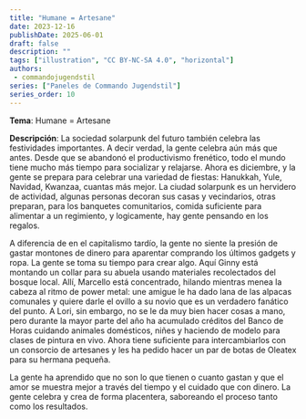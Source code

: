 ```yaml
---
title: "Humane = Artesane"
date: 2023-12-16
publishDate: 2025-06-01
draft: false
description: ""
tags: ["illustration", "CC BY-NC-SA 4.0", "horizontal"]
authors:
 - commandojugendstil
series: ["Paneles de Commando Jugendstil"]
series_order: 10
---
```


**Tema**: 
Humane = Artesane

**Descripción**:
La sociedad solarpunk del futuro también celebra las festividades importantes.
A decir verdad, la gente celebra aún más que antes. Desde que se abandonó el productivismo frenético, todo el mundo tiene mucho más tiempo para socializar y relajarse.
Ahora es diciembre, y la gente se prepara para celebrar una variedad de fiestas: Hanukkah, Yule, Navidad, Kwanzaa, cuantas más mejor.
La ciudad solarpunk es un hervidero de actividad, algunas personas decoran sus casas y vecindarios, otras preparan, para los banquetes comunitarios, comida suficiente para alimentar a un regimiento, y logicamente, hay gente pensando en los regalos.

A diferencia de en el capitalismo tardío, la gente no siente la presión de gastar montones de dinero para aparentar comprando los últimos gadgets y ropa. La gente se toma su tiempo para crear algo.
Aquí Ginny está montando un collar para su abuela usando materiales recolectados del bosque local. Allí, Marcello está concentrado, hilando mientras menea la cabeza al ritmo de power metal: une amigue le ha dado lana de las alpacas comunales y quiere darle el ovillo a su novio que es un verdadero fanático del punto.
A Lori, sin embargo, no se le da muy bien hacer cosas a mano, pero durante la mayor parte del año ha acumulado créditos del Banco de Horas cuidando animales domésticos, niñes y haciendo de modelo para clases de pintura en vivo. Ahora tiene suficiente para intercambiarlos con un consorcio de artesanes y les ha pedido hacer un par de botas de Oleatex para su hermana pequeña.

La gente ha aprendido que no son lo que tienen o cuanto gastan y que el amor se muestra mejor a través del tiempo y el cuidado que con dinero. La gente celebra y crea de forma placentera, saboreando el proceso tanto como los resultados.
